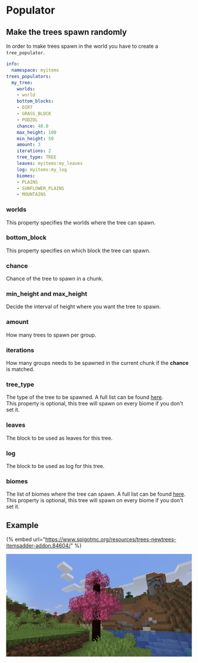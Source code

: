 # Populator

## Make the trees spawn randomly

In order to make trees spawn in the world you have to create a `tree_populator`.

```yaml
info:
  namespace: myitems
trees_populators:
  my_tree:
    worlds:
    - world
    bottom_blocks:
    - DIRT
    - GRASS_BLOCK
    - PODZOL
    chance: 40.0
    max_height: 100
    min_height: 50
    amount: 3
    iterations: 2
    tree_type: TREE
    leaves: myitems:my_leaves
    log: myitems:my_log
    biomes:
    - PLAINS
    - SUNFLOWER_PLAINS
    - MOUNTAINS
```

### worlds

This property specifies the worlds where the tree can spawn.

### bottom\_block

This property specifies on which block the tree can spawn.

### chance

Chance of the tree to spawn in a chunk.

### min\_height and max\_height

Decide the interval of height where you want the tree to spawn.

### amount

How many trees to spawn per group.

### iterations

How many groups needs to be spawned in the current chunk if the **chance** is matched.

### tree\_type

The type of the tree to be spawned. A full list can be found [here](https://hub.spigotmc.org/javadocs/spigot/org/bukkit/TreeType.html).\
This property is optional, this tree will spawn on every biome if you don't set it.

### leaves

The block to be used as leaves for this tree.

### log

The block to be used as log for this tree.

### biomes

The list of biomes where the tree can spawn. A full list can be found [here](https://hub.spigotmc.org/javadocs/spigot/org/bukkit/block/Biome.html).\
This property is optional, this tree will spawn on every biome if you don't set it.

## Example

{% embed url="https://www.spigotmc.org/resources/trees-newtrees-itemsadder-addon.84604/" %}

![](<../../../.gitbook/assets/immagine (66).png>)
